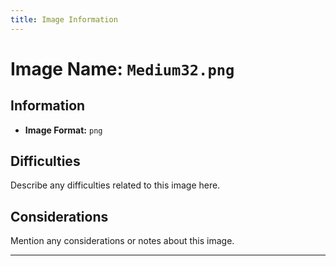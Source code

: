 ```yaml
---
title: Image Information
---
```


# Image Name: `Medium32.png`

## Information

- **Image Format:** `png`

## Difficulties

Describe any difficulties related to this image here.

## Considerations

Mention any considerations or notes about this image.

---
